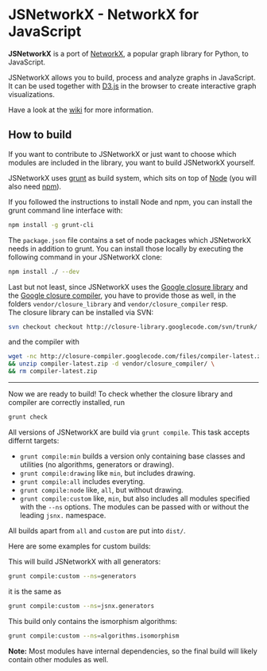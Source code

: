 # JSNetworkX - NetworkX for JavaScript

**JSNetworkX** is a port of [NetworkX](http://networkx.lanl.gov/), a popular graph library for Python, to JavaScript.

JSNetworkX allows you to build, process and analyze graphs in JavaScript. It can be used together with [D3.js](http://d3js.org/) in the browser to create interactive graph visualizations.


Have a look at the [wiki](https://github.com/fkling/JSNetworkX/wiki) for more information.

## How to build

If you want to contribute to JSNetworkX or just want to choose which modules 
are included in the library, you want to build JSNetworkX yourself.

JSNetworkX uses [grunt](http://gruntjs.com/) as build system, which sits on top 
of [Node](http://nodejs.org/) (you will also need [npm](https://npmjs.org/)).

If you followed the instructions to install Node and npm, you can install the 
grunt command line interface with:

```bash
npm install -g grunt-cli
```

The `package.json` file contains a set of node packages which JSNetworkX needs in
addition to grunt. You can install those locally by executing the following 
command in your JSNetworkX clone:

```bash
npm install ./ --dev
```

Last but not least, since JSNetworkX uses the [Google closure
library](https://developers.google.com/closure/library/) and the
[Google closure compiler](https://developers.google.com/closure/compiler/), you 
have to provide those as well, in the folders `vendor/closure_library` and 
`vendor/closure_compiler` resp.  
The closure library can be installed via SVN:

```bash
svn checkout checkout http://closure-library.googlecode.com/svn/trunk/ vendor/closure_library/
```

and the compiler with

```bash
wget -nc http://closure-compiler.googlecode.com/files/compiler-latest.zip \
&& unzip compiler-latest.zip -d vendor/closure_compiler/ \
&& rm compiler-latest.zip
```

---

Now we are ready to build! To check whether the closure library and compiler are
correctly installed, run

```bash
grunt check
```

All versions of JSNetworkX are build via `grunt compile`. This task accepts
differnt targets:

- `grunt compile:min` builds a version only containing base classes and
  utilities (no algorithms, generators or drawing).
- `grunt compile:drawing` like `min`, but includes drawing.
- `grunt compile:all` includes everyting.
- `grunt compile:node` like, `all`, but without drawing.
- `grunt compile:custom` like, `min`, but also includes all modules specified 
 with the `--ns` options. The modules can be passed with or without the leading 
 `jsnx.` namespace.

All builds apart from `all` and `custom`  are put into `dist/`.

Here are some examples for custom builds:

This will build JSNetworkX with all generators:
```bash
grunt compile:custom --ns=generators
```
it is the same as 
```bash
grunt compile:custom --ns=jsnx.generators
```

This build only contains the ismorphism algorithms:
```bash
grunt compile:custom --ns=algorithms.isomorphism
```

**Note:** Most modules have internal dependencies, so the final build will
likely contain other modules as well.
